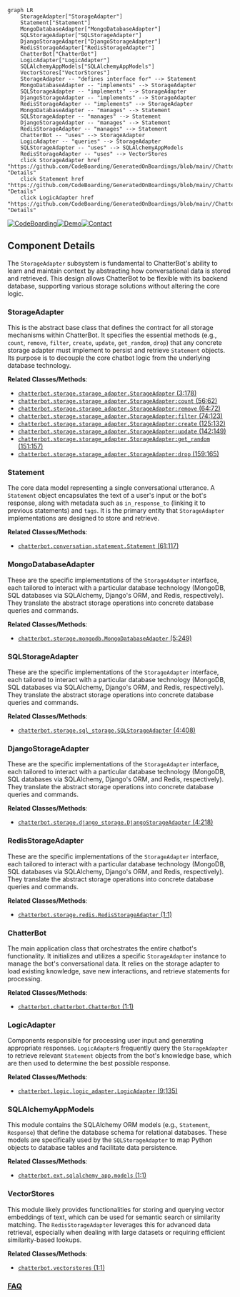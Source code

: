 ```mermaid
graph LR
    StorageAdapter["StorageAdapter"]
    Statement["Statement"]
    MongoDatabaseAdapter["MongoDatabaseAdapter"]
    SQLStorageAdapter["SQLStorageAdapter"]
    DjangoStorageAdapter["DjangoStorageAdapter"]
    RedisStorageAdapter["RedisStorageAdapter"]
    ChatterBot["ChatterBot"]
    LogicAdapter["LogicAdapter"]
    SQLAlchemyAppModels["SQLAlchemyAppModels"]
    VectorStores["VectorStores"]
    StorageAdapter -- "defines interface for" --> Statement
    MongoDatabaseAdapter -- "implements" --> StorageAdapter
    SQLStorageAdapter -- "implements" --> StorageAdapter
    DjangoStorageAdapter -- "implements" --> StorageAdapter
    RedisStorageAdapter -- "implements" --> StorageAdapter
    MongoDatabaseAdapter -- "manages" --> Statement
    SQLStorageAdapter -- "manages" --> Statement
    DjangoStorageAdapter -- "manages" --> Statement
    RedisStorageAdapter -- "manages" --> Statement
    ChatterBot -- "uses" --> StorageAdapter
    LogicAdapter -- "queries" --> StorageAdapter
    SQLStorageAdapter -- "uses" --> SQLAlchemyAppModels
    RedisStorageAdapter -- "uses" --> VectorStores
    click StorageAdapter href "https://github.com/CodeBoarding/GeneratedOnBoardings/blob/main//ChatterBot/StorageAdapter.md" "Details"
    click Statement href "https://github.com/CodeBoarding/GeneratedOnBoardings/blob/main//ChatterBot/Statement.md" "Details"
    click LogicAdapter href "https://github.com/CodeBoarding/GeneratedOnBoardings/blob/main//ChatterBot/LogicAdapter.md" "Details"
```
[![CodeBoarding](https://img.shields.io/badge/Generated%20by-CodeBoarding-9cf?style=flat-square)](https://github.com/CodeBoarding/GeneratedOnBoardings)[![Demo](https://img.shields.io/badge/Try%20our-Demo-blue?style=flat-square)](https://www.codeboarding.org/demo)[![Contact](https://img.shields.io/badge/Contact%20us%20-%20contact@codeboarding.org-lightgrey?style=flat-square)](mailto:contact@codeboarding.org)

## Component Details

The `StorageAdapter` subsystem is fundamental to ChatterBot's ability to learn and maintain context by abstracting how conversational data is stored and retrieved. This design allows ChatterBot to be flexible with its backend database, supporting various storage solutions without altering the core logic.

### StorageAdapter
This is the abstract base class that defines the contract for all storage mechanisms within ChatterBot. It specifies the essential methods (e.g., `count`, `remove`, `filter`, `create`, `update`, `get_random`, `drop`) that any concrete storage adapter must implement to persist and retrieve `Statement` objects. Its purpose is to decouple the core chatbot logic from the underlying database technology.


**Related Classes/Methods**:

- <a href="https://github.com/gunthercox/ChatterBot/blob/master/chatterbot/storage/storage_adapter.py#L3-L178" target="_blank" rel="noopener noreferrer">`chatterbot.storage.storage_adapter.StorageAdapter` (3:178)</a>
- <a href="https://github.com/gunthercox/ChatterBot/blob/master/chatterbot/storage/storage_adapter.py#L56-L62" target="_blank" rel="noopener noreferrer">`chatterbot.storage.storage_adapter.StorageAdapter:count` (56:62)</a>
- <a href="https://github.com/gunthercox/ChatterBot/blob/master/chatterbot/storage/storage_adapter.py#L64-L72" target="_blank" rel="noopener noreferrer">`chatterbot.storage.storage_adapter.StorageAdapter:remove` (64:72)</a>
- <a href="https://github.com/gunthercox/ChatterBot/blob/master/chatterbot/storage/storage_adapter.py#L74-L123" target="_blank" rel="noopener noreferrer">`chatterbot.storage.storage_adapter.StorageAdapter:filter` (74:123)</a>
- <a href="https://github.com/gunthercox/ChatterBot/blob/master/chatterbot/storage/storage_adapter.py#L125-L132" target="_blank" rel="noopener noreferrer">`chatterbot.storage.storage_adapter.StorageAdapter:create` (125:132)</a>
- <a href="https://github.com/gunthercox/ChatterBot/blob/master/chatterbot/storage/storage_adapter.py#L142-L149" target="_blank" rel="noopener noreferrer">`chatterbot.storage.storage_adapter.StorageAdapter:update` (142:149)</a>
- <a href="https://github.com/gunthercox/ChatterBot/blob/master/chatterbot/storage/storage_adapter.py#L151-L157" target="_blank" rel="noopener noreferrer">`chatterbot.storage.storage_adapter.StorageAdapter:get_random` (151:157)</a>
- <a href="https://github.com/gunthercox/ChatterBot/blob/master/chatterbot/storage/storage_adapter.py#L159-L165" target="_blank" rel="noopener noreferrer">`chatterbot.storage.storage_adapter.StorageAdapter:drop` (159:165)</a>


### Statement
The core data model representing a single conversational utterance. A `Statement` object encapsulates the text of a user's input or the bot's response, along with metadata such as `in_response_to` (linking it to previous statements) and `tags`. It is the primary entity that `StorageAdapter` implementations are designed to store and retrieve.


**Related Classes/Methods**:

- <a href="https://github.com/gunthercox/ChatterBot/blob/master/chatterbot/conversation.py#L61-L117" target="_blank" rel="noopener noreferrer">`chatterbot.conversation.statement.Statement` (61:117)</a>


### MongoDatabaseAdapter
These are the specific implementations of the `StorageAdapter` interface, each tailored to interact with a particular database technology (MongoDB, SQL databases via SQLAlchemy, Django's ORM, and Redis, respectively). They translate the abstract storage operations into concrete database queries and commands.


**Related Classes/Methods**:

- <a href="https://github.com/gunthercox/ChatterBot/blob/master/chatterbot/storage/mongodb.py#L5-L249" target="_blank" rel="noopener noreferrer">`chatterbot.storage.mongodb.MongoDatabaseAdapter` (5:249)</a>


### SQLStorageAdapter
These are the specific implementations of the `StorageAdapter` interface, each tailored to interact with a particular database technology (MongoDB, SQL databases via SQLAlchemy, Django's ORM, and Redis, respectively). They translate the abstract storage operations into concrete database queries and commands.


**Related Classes/Methods**:

- <a href="https://github.com/gunthercox/ChatterBot/blob/master/chatterbot/storage/sql_storage.py#L4-L408" target="_blank" rel="noopener noreferrer">`chatterbot.storage.sql_storage.SQLStorageAdapter` (4:408)</a>


### DjangoStorageAdapter
These are the specific implementations of the `StorageAdapter` interface, each tailored to interact with a particular database technology (MongoDB, SQL databases via SQLAlchemy, Django's ORM, and Redis, respectively). They translate the abstract storage operations into concrete database queries and commands.


**Related Classes/Methods**:

- <a href="https://github.com/gunthercox/ChatterBot/blob/master/chatterbot/storage/django_storage.py#L4-L218" target="_blank" rel="noopener noreferrer">`chatterbot.storage.django_storage.DjangoStorageAdapter` (4:218)</a>


### RedisStorageAdapter
These are the specific implementations of the `StorageAdapter` interface, each tailored to interact with a particular database technology (MongoDB, SQL databases via SQLAlchemy, Django's ORM, and Redis, respectively). They translate the abstract storage operations into concrete database queries and commands.


**Related Classes/Methods**:

- <a href="https://github.com/gunthercox/ChatterBot/blob/master/chatterbot/storage/redis.py#L1-L1" target="_blank" rel="noopener noreferrer">`chatterbot.storage.redis.RedisStorageAdapter` (1:1)</a>


### ChatterBot
The main application class that orchestrates the entire chatbot's functionality. It initializes and utilizes a specific `StorageAdapter` instance to manage the bot's conversational data. It relies on the storage adapter to load existing knowledge, save new interactions, and retrieve statements for processing.


**Related Classes/Methods**:

- <a href="https://github.com/gunthercox/ChatterBot/blob/master/chatterbot/chatterbot.py#L1-L1" target="_blank" rel="noopener noreferrer">`chatterbot.chatterbot.ChatterBot` (1:1)</a>


### LogicAdapter
Components responsible for processing user input and generating appropriate responses. `LogicAdapter`s frequently query the `StorageAdapter` to retrieve relevant `Statement` objects from the bot's knowledge base, which are then used to determine the best possible response.


**Related Classes/Methods**:

- <a href="https://github.com/gunthercox/ChatterBot/blob/master/chatterbot/logic/logic_adapter.py#L9-L135" target="_blank" rel="noopener noreferrer">`chatterbot.logic.logic_adapter.LogicAdapter` (9:135)</a>


### SQLAlchemyAppModels
This module contains the SQLAlchemy ORM models (e.g., `Statement`, `Response`) that define the database schema for relational databases. These models are specifically used by the `SQLStorageAdapter` to map Python objects to database tables and facilitate data persistence.


**Related Classes/Methods**:

- <a href="https://github.com/gunthercox/ChatterBot/blob/master/chatterbot/ext/sqlalchemy_app/models.py#L1-L1" target="_blank" rel="noopener noreferrer">`chatterbot.ext.sqlalchemy_app.models` (1:1)</a>


### VectorStores
This module likely provides functionalities for storing and querying vector embeddings of text, which can be used for semantic search or similarity matching. The `RedisStorageAdapter` leverages this for advanced data retrieval, especially when dealing with large datasets or requiring efficient similarity-based lookups.


**Related Classes/Methods**:

- <a href="https://github.com/gunthercox/ChatterBot/blob/master/chatterbot/vectorstores.py#L1-L1" target="_blank" rel="noopener noreferrer">`chatterbot.vectorstores` (1:1)</a>




### [FAQ](https://github.com/CodeBoarding/GeneratedOnBoardings/tree/main?tab=readme-ov-file#faq)